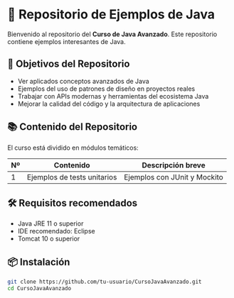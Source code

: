 # 📘 Repositorio de Ejemplos de Java

Bienvenido al repositorio del **Curso de Java Avanzado**. Este repositorio contiene ejemplos interesantes de Java.


## 🚀 Objetivos del Repositorio

- Ver aplicados conceptos avanzados de Java
- Ejemplos del uso de patrones de diseño en proyectos reales
- Trabajar con APIs modernas y herramientas del ecosistema Java
- Mejorar la calidad del código y la arquitectura de aplicaciones


## 📚 Contenido del Repositorio

El curso está dividido en módulos temáticos:

| Nº     | Contenido                         | Descripción breve                        |
|--------|-----------------------------------|------------------------------------------|
| 1      | Ejemplos de tests unitarios       | Ejemplos con JUnit y Mockito             |



## 🛠️ Requisitos recomendados

- Java JRE 11 o superior
- IDE recomendado: Eclipse
- Tomcat 10 o superior


## 📦 Instalación

```bash
git clone https://github.com/tu-usuario/CursoJavaAvanzado.git
cd CursoJavaAvanzado
